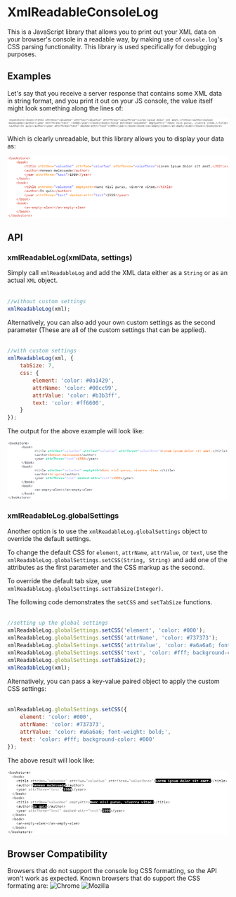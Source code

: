# XmlReadableConsoleLog #

This is a JavaScript library that allows you to print out your XML data on your browser's console in a readable way, by making use of `console.log`'s CSS parsing functionality. 
This library is used specifically for debugging purposes.

## Examples ##

Let's say that you receive a server response that contains some XML data in string format, and you print it out on your JS console, the value itself might look something along the lines of: 

![unreadable](docs/imgs/xml_unreadable.png)

Which is clearly unreadable, but this library allows you to display your data as:  

![readable](docs/imgs/xml_readable.png)

## API ##

### xmlReadableLog(xmlData, settings) ###

Simply call `xmlReadableLog` and add the XML data either as a `String` or as an actual `XML` object. 

```javascript 

//without custom settings
xmlReadableLog(xml);

```

Alternatively, you can also add your own custom settings as the second parameter (These are all of the custom settings that can be applied). 

```javascript 

//with custom settings
xmlReadableLog(xml, {
	tabSize: 7,
	css: {
		element: 'color: #0a1429',
		attrName: 'color: #00cc99',
		attrValue: 'color: #b3b3ff',
		text: 'color: #ff6600',
	}
});

``` 

The output for the above example will look like: 

![custom settings](docs/imgs/xml_readable_custom.png)

### xmlReadableLog.globalSettings ###

Another option is to use the `xmlReadableLog.globalSettings` object to override the default settings. 

To change the default CSS for `element`, `attrName`, `attrValue`, or `text`, use the `xmlReadableLog.globalSettings.setCSS(String, String)` and add one of the attributes as the first parameter and the CSS markup as the second.

To override the default tab size, use `xmlReadableLog.globalSettings.setTabSize(Integer)`. 

The following code demonstrates the `setCSS` and `setTabSize` functions.  

```javascript

//setting up the global settings
xmlReadableLog.globalSettings.setCSS('element', 'color: #000');
xmlReadableLog.globalSettings.setCSS('attrName', 'color: #737373');
xmlReadableLog.globalSettings.setCSS('attrValue', 'color: #a6a6a6; font-weight: bold;');
xmlReadableLog.globalSettings.setCSS('text', 'color: #fff; background-color: #000');
xmlReadableLog.globalSettings.setTabSize(2);
xmlReadableLog(xml);

```

Alternatively, you can pass a key-value paired object to apply the custom CSS settings: 

```javascript 

xmlReadableLog.globalSettings.setCSS({
	element: 'color: #000',
	attrName: 'color: #737373',
	attrValue: 'color: #a6a6a6; font-weight: bold;',
	text: 'color: #fff; background-color: #000'
});

```

The above result will look like: 

![global custom settings](docs/imgs/xml_w_global_settings.png)

## Browser Compatibility ##

Browsers that do not support the console log CSS formatting, so the API won't work as expected. 
Known browsers that do support the CSS formating are: 
![Chrome](https://developers.google.com/web/tools/chrome-devtools/console/console-write#string_substitution_and_formatting)
![Mozilla](https://developer.mozilla.org/en-US/docs/Web/API/Console#Styling_console_output)